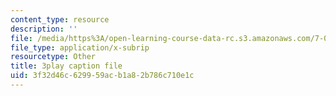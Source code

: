 ```yaml
---
content_type: resource
description: ''
file: /media/https%3A/open-learning-course-data-rc.s3.amazonaws.com/7-01sc-fundamentals-of-biology-fall-2011/3f32d46c629959acb1a82b786c710e1c_3edzxv_mYZk.vtt
file_type: application/x-subrip
resourcetype: Other
title: 3play caption file
uid: 3f32d46c-6299-59ac-b1a8-2b786c710e1c
---
```

